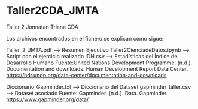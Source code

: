 # Taller2CDA_JMTA
Taller 2 Jonnatan Triana CDA

Los archivos encontrados en el fichero se explican como sigue:

Taller_2_JMTA.pdf --> Resumen Ejecutivo
Taller2CienciadeDatos.ipynb --> Script con el ejercicio realizado
IDH.csv --> Estadísticas del Índice de Desarrollo Humano
Fuente:United Nations Development Programme. (n.d.). Documentation and downloads. Human Development Report Data Center. https://hdr.undp.org/data-center/documentation-and-downloads

Diccionario_Gapminder.txt --> Diccionario del Dataset
gapminder_taller.csv --> Dataset asociado
Fuente: Gapminder. (n.d.). Data. Gapminder. https://www.gapminder.org/data/




